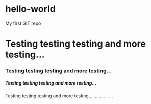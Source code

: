# hello-world
My first GIT repo

<h1>Testing testing testing and more testing...</h1>
<h3>Testing testing testing and more testing...</h3>
<h5>Testing testing testing and more testing...</h5>
<h7>Testing testing testing and more testing...</h7>
...
...
...
...
